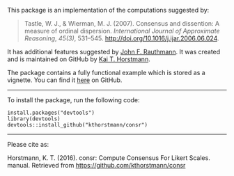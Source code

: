 
<!-- README.md is generated from README.Rmd. Please edit that file -->
This package is an implementation of the computations suggested by:

> Tastle, W. J., & Wierman, M. J. (2007). Consensus and dissention: A measure of ordinal dispersion. *International Journal of Approximate Reasoning*, *45(3)*, 531–545. <http://doi.org/10.1016/j.ijar.2006.06.024>.

It has additional features suggested by [John F. Rauthmann](https://www.psychologie.hu-berlin.de/de/personal/7799242). It was created and is maintained on GitHub by [Kai T. Horstmann](https://www.psychologie.hu-berlin.de/de/personal/91680294).

The package contains a fully functional example which is stored as a vignette. You can find it [here](https://github.com/kthorstmann/consr/blob/master/vignettes/consr-vignette.Rmd) on GitHub.

------------------------------------------------------------------------

To install the package, run the following code:

    install.packages("devtools")
    library(devtools)
    devtools::install_github("kthorstmann/consr")

------------------------------------------------------------------------

Please cite as:

Horstmann, K. T. (2016). consr: Compute Consensus For Likert Scales. manual. Retrieved from <https://github.com/kthorstmann/consr>
